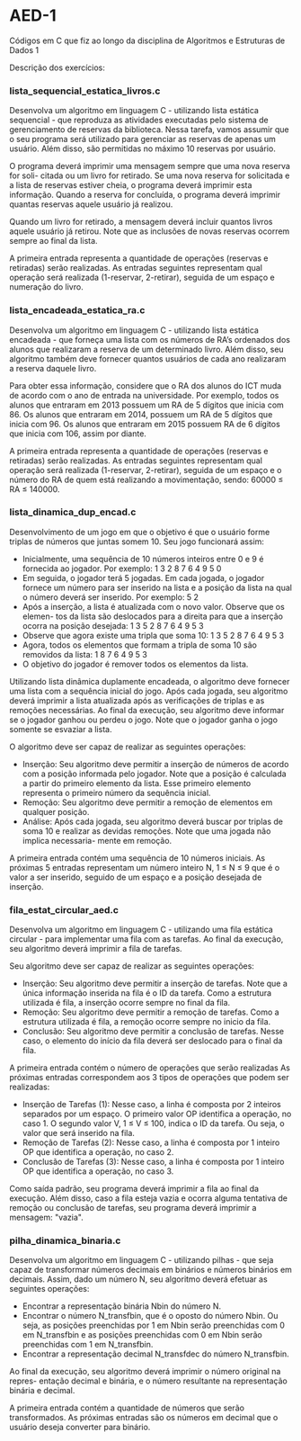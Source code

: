 # AED-1
 Códigos em C que fiz ao longo da disciplina de Algoritmos e Estruturas de Dados 1
 
 Descrição dos exercícios:
 
 ### lista_sequencial_estatica_livros.c
 
Desenvolva um algoritmo em linguagem C - utilizando lista estática sequencial -
que reproduza as atividades executadas pelo sistema de gerenciamento de reservas
da biblioteca. Nessa tarefa, vamos assumir que o seu programa será utilizado para
gerenciar as reservas de apenas um usuário. Além disso, são permitidas no máximo
10 reservas por usuário.

O programa deverá imprimir uma mensagem sempre que uma nova reserva for soli-
citada ou um livro for retirado. Se uma nova reserva for solicitada e a lista de reservas
estiver cheia, o programa deverá imprimir esta informação. Quando a reserva for
concluída, o programa deverá imprimir quantas reservas aquele usuário já realizou.

Quando um livro for retirado, a mensagem deverá incluir quantos livros aquele usuário
já retirou. Note que as inclusões de novas reservas ocorrem sempre ao final da lista.

A primeira entrada representa a quantidade de operações (reservas e retiradas) serão realizadas.
As entradas seguintes representam qual operação será realizada (1-reservar, 2-retirar), seguida de um espaço e numeração do livro.

### lista_encadeada_estatica_ra.c

Desenvolva um algoritmo em linguagem C - utilizando lista estática encadeada -
que forneça uma lista com os números de RA’s ordenados dos alunos que realizaram
a reserva de um determinado livro. Além disso, seu algoritmo também deve fornecer
quantos usuários de cada ano realizaram a reserva daquele livro.

Para obter essa informação, considere que o RA dos alunos do ICT muda de acordo
com o ano de entrada na universidade. Por exemplo, todos os alunos que entraram
em 2013 possuem um RA de 5 dígitos que inicia com 86. Os alunos que entraram em
2014, possuem um RA de 5 dígitos que inicia com 96. Os alunos que entraram em
2015 possuem RA de 6 dígitos que inicia com 106, assim por diante.

A primeira entrada representa a quantidade de operações (reservas e retiradas) serão realizadas.
As entradas seguintes representam qual operação será realizada (1-reservar, 2-retirar), seguida de um 
espaço e o número do RA de quem está realizando a movimentação, sendo: 60000 ≤ RA ≤ 140000.

### lista_dinamica_dup_encad.c

Desenvolvimento de um jogo em que o objetivo é que o usuário forme triplas de números que
juntas somem 10. Seu jogo funcionará assim:
- Inicialmente, uma sequência de 10 números inteiros entre 0 e 9 é fornecida ao
jogador. Por exemplo: 1 3 2 8 7 6 4 9 5 0
- Em seguida, o jogador terá 5 jogadas. Em cada jogada, o jogador fornece um
número para ser inserido na lista e a posição da lista na qual o número deverá
ser inserido. Por exemplo: 5 2
- Após a inserção, a lista é atualizada com o novo valor. Observe que os elemen-
tos da lista são deslocados para a direita para que a inserção ocorra na posição
desejada: 1 3 5 2 8 7 6 4 9 5 3
- Observe que agora existe uma tripla que soma 10: 1 3 5 2 8 7 6 4 9 5 3
- Agora, todos os elementos que formam a tripla de soma 10 são removidos da
lista: 1 8 7 6 4 9 5 3
- O objetivo do jogador é remover todos os elementos da lista.

Utilizando lista dinâmica duplamente encadeada, o algoritmo deve fornecer uma lista com a 
sequência inicial do jogo. Após cada jogada, seu algoritmo deverá imprimir a lista atualizada após 
as verificações de triplas e as remoções necessárias. Ao final da execução, seu algoritmo 
deve informar se o jogador ganhou ou perdeu o jogo. Note que o jogador ganha o jogo somente se esvaziar a lista.

O algoritmo deve ser capaz de realizar as seguintes operações:
- Inserção: Seu algoritmo deve permitir a inserção de números de acordo com
a posição informada pelo jogador. Note que a posição é calculada a partir
do primeiro elemento da lista. Esse primeiro elemento representa o primeiro
número da sequência inicial.
- Remoção: Seu algoritmo deve permitir a remoção de elementos em qualquer
posição.
- Análise: Após cada jogada, seu algoritmo deverá buscar por triplas de soma 10
e realizar as devidas remoções. Note que uma jogada não implica necessaria-
mente em remoção.

A primeira entrada contém uma sequência de 10 números iniciais. As próximas 5 entradas representam um número
inteiro N, 1 ≤ N ≤ 9 que é o valor a ser inserido, seguido de um espaço e a posição desejada de inserção.

### fila_estat_circular_aed.c

Desenvolva um algoritmo em linguagem C - utilizando uma fila estática circular -
para implementar uma fila com as tarefas. Ao final da execução, seu algoritmo deverá
imprimir a fila de tarefas.

Seu algoritmo deve ser capaz de realizar as seguintes operações:
- Inserção: Seu algoritmo deve permitir a inserção de tarefas. Note que a única
informação inserida na fila é o ID da tarefa. Como a estrutura utilizada é fila, a
inserção ocorre sempre no final da fila.
- Remoção: Seu algoritmo deve permitir a remoção de tarefas. Como a estrutura
utilizada é fila, a remoção ocorre sempre no inicio da fila.
- Conclusão: Seu algoritmo deve permitir a conclusão de tarefas. Nesse caso, o
elemento do início da fila deverá ser deslocado para o final da fila.

A primeira entrada contém o número de operações que serão realizadas As próximas entradas correspondem
aos 3 tipos de operações que podem ser realizadas:
- Inserção de Tarefas (1): Nesse caso, a linha é composta por 2 inteiros
separados por um espaço. O primeiro valor OP identifica a operação, no
caso 1. O segundo valor V, 1 ≤ V ≤ 100, indica o ID da tarefa. Ou seja, o
valor que será inserido na fila.
- Remoção de Tarefas (2): Nesse caso, a linha é composta por 1 inteiro OP
que identifica a operação, no caso 2.
- Conclusão de Tarefas (3): Nesse caso, a linha é composta por 1 inteiro OP
que identifica a operação, no caso 3.

Como saída padrão, seu programa deverá imprimir a fila ao final da execução. Além
disso, caso a fila esteja vazia e ocorra alguma tentativa de remoção ou conclusão de
tarefas, seu programa deverá imprimir a mensagem: "vazia".

### pilha_dinamica_binaria.c

Desenvolva um algoritmo em linguagem C - utilizando pilhas - que seja capaz de
transformar números decimais em binários e números binários em decimais. Assim,
dado um número N, seu algoritmo deverá efetuar as seguintes operações:
- Encontrar a representação binária Nbin do número N.
- Encontrar o número N_transfbin, que é o oposto do número Nbin. Ou seja, as
posições preenchidas por 1 em Nbin serão preenchidas com 0 em N_transfbin e
as posições preenchidas com 0 em Nbin serão preenchidas com 1 em N_transfbin.
- Encontrar a representação decimal N_transfdec do número N_transfbin.

Ao final da execução, seu algoritmo deverá imprimir o número original na repres-
entação decimal e binária, e o número resultante na representação binária e decimal.

A primeira entrada contém a quantidade de números que serão transformados. As próximas entradas
são os números em decimal que o usuário deseja converter para binário.


